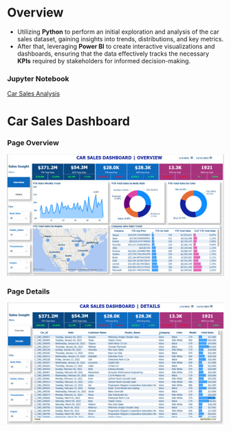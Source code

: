 # Overview
- Utilizing **Python** to perform an initial exploration and analysis of the car sales dataset, gaining insights into trends, distributions, and key metrics.
- After that, leveraging **Power BI** to create interactive visualizations and dashboards, ensuring that the data effectively tracks the necessary **KPIs** required by stakeholders for informed decision-making.

### **Jupyter Notebook**
[Car Sales Analysis](https://github.com/PhungThien63f/Car-Sales-Analyst/blob/main/Car%20Sales.ipynb)

# **Car Sales Dashboard**
### Page Overview
 ![markdown](https://github.com/PhungThien63f/Car-Sales-Analyst/blob/main/Overview_page.png)

### Page Details
 ![markdown](https://github.com/PhungThien63f/Car-Sales-Analyst/blob/main/Details_page.png)

